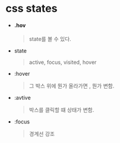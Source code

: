 # css states

- #### .hov

  > state를 볼 수 있다.

- state

  > active, focus, visited, hover

- :hover

  > 그 박스 위에 뭔가 올라가면 , 뭔가 변함.

- :avtive

  > 박스를 클릭할 떄 상태가 변함.

- :focus

  > 경계선 강조
